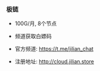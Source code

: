 ### 极链
- 100G/月, 8个节点

- 频道获取白嫖码

- 官方频道: https://t.me/jilian_chat

- 注册地址: http://cloud.jilian.store